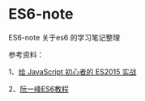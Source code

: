 # ES6-note
ES6-note
关于es6 的学习笔记整理

参考资料：

1、[给 JavaScript 初心者的 ES2015 实战](http://gank.io/post/564151c1f1df1210001c9161)

2、[阮一峰ES6教程](http://es6.ruanyifeng.com/)





